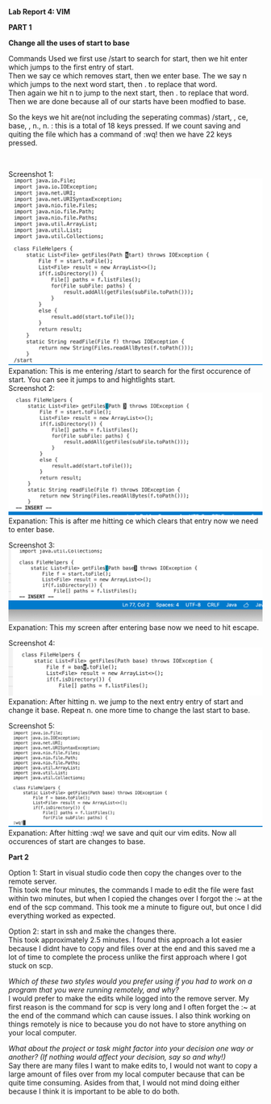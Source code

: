 **Lab Report 4: VIM**

**PART 1**

 
**Change all the uses of start to base**

Commands Used we first use /start to search for start, then we hit enter which jumps to the first entry of start. <br>
Then we say ce which removes start, then we enter base. The we say n which jumps to the next word start, then . to replace that word.<br>
Then again we hit n to jump to the next start, then . to replace that word. Then we are done because all of our starts have been 
modfied to base.
<br>

So the keys we hit are(not including the seperating commas) /start, <enter>, ce, base, <Esc>, n., n. : this is a total of 18 keys pressed.
 If we count saving and quiting the file which has a command of :wq! then we have 22 keys pressed. 
 
 <br>
 
 Screenshot 1:
 ![start](sc1.png)
 Expanation: This is me entering /start to search for the first occurence of start. You can see it jumps to and hightlights start. <br>
 Screenshot 2: 
 ![ce](sc2.png)
  Expanation: This is after me hitting ce which clears that entry now we need to enter base. <br>
 
 Screenshot 3:
 ![enter base](sc4.png)
 Expanation: This my screen after entering base now we need to hit escape. <br>
 
  
 Screenshot 4:
 ![n.](sc5.png)
  Expanation: After hitting n. we jump to the next entry entry of start and change it base. Repeat n. one more time to change the last start to base. <br>
 
  Screenshot 5:
 ![save quit](sc3.png)
  Expanation: After hitting :wq! we save and quit our vim edits. Now all occurences of start are changes to base. <br>
 
 
 
 

 
**Part 2**
 
 Option 1: Start in visual studio code then copy the changes over to the remote server. <br>
 This took me four minutes, the commands I made to edit the file were fast within two minutes, but when I copied the changes over I forgot the :~ at the end of the scp command. This took me a minute to figure out, but once I did everything worked as expected. <br>
 
 Option 2: start in ssh and make the changes there. <br>
 This took approximately 2.5 minutes. I found this approach a lot easier because I didnt have to copy and files over at the end and this saved me a lot of time to complete the process unlike the first approach where I got stuck on scp.
 
 
 
 
 
 
 *Which of these two styles would you prefer using if you had to work on a program that you were running remotely, and why?* <br>
 I would prefer to make the edits while logged into the remove server. My first reason is the command for scp is very long and I often forget the :~ at the end of the command which can cause issues. I also think working on things remotely is nice to because you do not have to store anything on your local computer. <br>
 
 *What about the project or task might factor into your decision one way or another? (If nothing would affect your decision, say so and why!)* <br>
Say there are many files I want to make edits to, I would not want to copy a large amount of files over from my local computer because that can be quite time consuming. Asides from that, I would not mind doing either because I think it is important to be able to do both.
 
 
